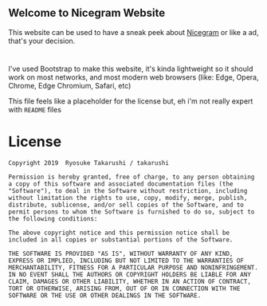 ## Welcome to Nicegram Website

This website can be used to have a sneak peek about <a href="https://t.me/nicegramapp" target="_blank">Nicegram</a> or like a ad, that's your decision.
# 
I've used Bootstrap to make this website, it's kinda lightweight so it should work on most networks, and most modern web browsers (like: Edge, Opera, Chrome, Edge Chromium, Safari, etc)

This file feels like a placeholder for the license but, eh i'm not really expert with ``README`` files
# License

``Copyright 2019  Ryosuke Takarushi / takarushi``

``Permission is hereby granted, free of charge, to any person obtaining a copy of this software and associated documentation files (the "Software"), to deal in the Software without restriction, including without limitation the rights to use, copy, modify, merge, publish, distribute, sublicense, and/or sell copies of the Software, and to permit persons to whom the Software is furnished to do so, subject to the following conditions:``

``The above copyright notice and this permission notice shall be included in all copies or substantial portions of the Software.``

``THE SOFTWARE IS PROVIDED "AS IS", WITHOUT WARRANTY OF ANY KIND, EXPRESS OR IMPLIED, INCLUDING BUT NOT LIMITED TO THE WARRANTIES OF MERCHANTABILITY, FITNESS FOR A PARTICULAR PURPOSE AND NONINFRINGEMENT. IN NO EVENT SHALL THE AUTHORS OR COPYRIGHT HOLDERS BE LIABLE FOR ANY CLAIM, DAMAGES OR OTHER LIABILITY, WHETHER IN AN ACTION OF CONTRACT, TORT OR OTHERWISE, ARISING FROM, OUT OF OR IN CONNECTION WITH THE SOFTWARE OR THE USE OR OTHER DEALINGS IN THE SOFTWARE.``

